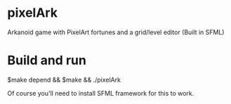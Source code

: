 # pixelArk
Arkanoid game with PixelArt fortunes and a grid/level editor (Built in SFML)

# Build and run
$make depend && $make && ./pixelArk

Of course you'll need to install SFML framework for this to work.
